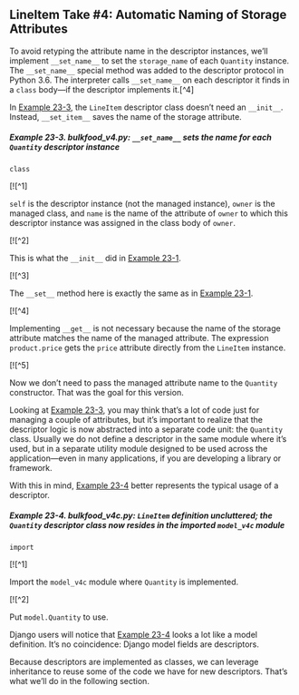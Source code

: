 ## LineItem Take #4: Automatic Naming of Storage Attributes

To avoid retyping the attribute name in the descriptor instances, we’ll implement `__set_name__` to set the `storage_name` of each `Quantity` instance. The `__set_name__` special method was added to the descriptor protocol in Python 3.6. The interpreter calls `__set_name__` on each descriptor it finds in a `class` body—if the descriptor implements it.[^4]

In [Example 23-3](#lineitem_class_v4), the `LineItem` descriptor class doesn’t need an `__init__`. Instead, `__set_item__` saves the name of the storage attribute.

##### Example 23-3. bulkfood_v4.py: `__set_name__` sets the name for each `Quantity` descriptor instance

```
class
```

[![^1]

`self` is the descriptor instance (not the managed instance), `owner` is the managed class, and `name` is the name of the attribute of `owner` to which this descriptor instance was assigned in the class body of `owner`.

[![^2]

This is what the `__init__` did in [Example 23-1](#quantity_v3).

[![^3]

The `__set__` method here is exactly the same as in [Example 23-1](#quantity_v3).

[![^4]

Implementing `__get__` is not necessary because the name of the storage attribute matches the name of the managed attribute. The expression `product.price` gets the `price` attribute directly from the `LineItem` instance.

[![^5]

Now we don’t need to pass the managed attribute name to the `Quantity` constructor. That was the goal for this version.

Looking at [Example 23-3](#lineitem_class_v4), you may think that’s a lot of code just for managing a couple of attributes, but it’s important to realize that the descriptor logic is now abstracted into a separate code unit: the `Quantity` class. Usually we do not define a descriptor in the same module where it’s used, but in a separate utility module designed to be used across the application—even in many applications, if you are developing a library or framework.

With this in mind, [Example 23-4](#lineitem_class_v4c) better represents the typical usage of a descriptor.

##### Example 23-4. bulkfood_v4c.py: `LineItem` definition uncluttered; the `Quantity` descriptor class now resides in the imported `model_v4c` module

```
import
```

[![^1]

Import the `model_v4c` module where `Quantity` is implemented.

[![^2]

Put `model.Quantity` to use.

Django users will notice that [Example 23-4](#lineitem_class_v4c) looks a lot like a model definition. It’s no coincidence: Django model fields are descriptors.

Because descriptors are implemented as classes, we can leverage inheritance to reuse some of the code we have for new descriptors. That’s what we’ll do in the following section.